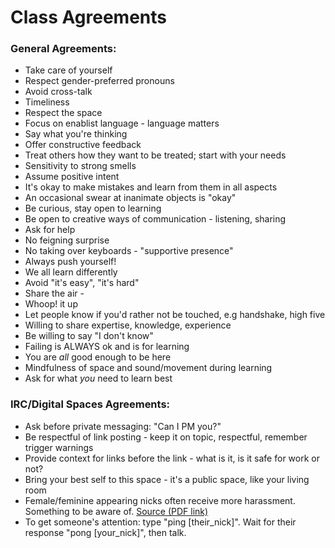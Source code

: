 Class Agreements
================

### General Agreements:

* Take care of yourself
* Respect gender-preferred pronouns
* Avoid cross-talk
* Timeliness
* Respect the space
* Focus on enablist language - language matters
* Say what you're thinking
* Offer constructive feedback
* Treat others how they want to be treated; start with your needs
* Sensitivity to strong smells
* Assume positive intent
* It's okay to make mistakes and learn from them in all aspects
* An occasional swear at inanimate objects is "okay"
* Be curious, stay open to learning
* Be open to creative ways of communication - listening, sharing
* Ask for help
* No feigning surprise
* No taking over keyboards - "supportive presence"
* Always push yourself!
* We all learn differently
* Avoid "it's easy", "it's hard"
* Share the air -
* Whoop! it up
* Let people know if you'd rather not be touched, e.g handshake, high five
* Willing to share expertise, knowledge, experience
* Be willing to say "I don't know"
* Failing is ALWAYS ok and is for learning
* You are _all_ good enough to be here
* Mindfulness of space and sound/movement during learning
* Ask for what _you_ need to learn best

### IRC/Digital Spaces Agreements:

* Ask before private messaging: "Can I PM you?"
* Be respectful of link posting - keep it on topic, respectful, remember trigger warnings
* Provide context for links before the link - what is it, is it safe for work or not?
* Bring your best self to this space - it's a public space, like your living room
* Female/feminine appearing nicks often receive more harassment. Something to be aware of. [Source (PDF link)]( http://cdm16064.contentdm.oclc.org/utils/getfile/collection/p266901coll4/id/655/filename/617.pdf)
* To get someone's attention: type "ping [their_nick]". Wait for their response "pong [your_nick]", then talk.
